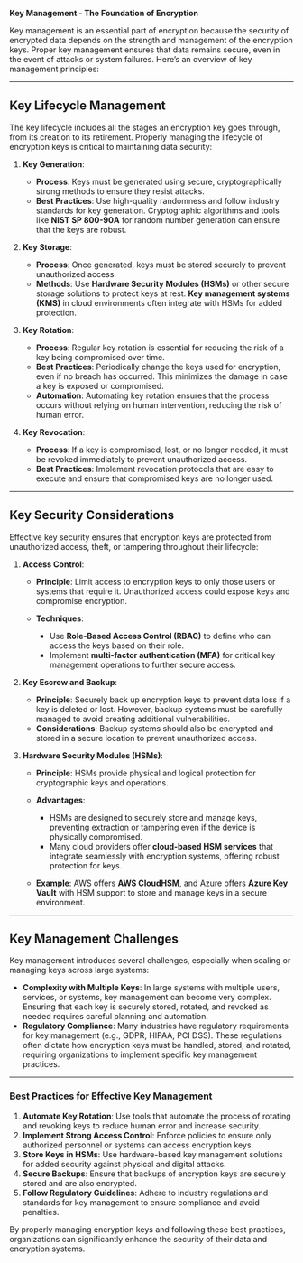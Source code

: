**Key Management - The Foundation of Encryption**

Key management is an essential part of encryption because the security of encrypted data depends on the strength and management of the encryption keys. Proper key management ensures that data remains secure, even in the event of attacks or system failures. Here’s an overview of key management principles:

---

## **Key Lifecycle Management**

The key lifecycle includes all the stages an encryption key goes through, from its creation to its retirement. Properly managing the lifecycle of encryption keys is critical to maintaining data security:

1. **Key Generation**:

   * **Process**: Keys must be generated using secure, cryptographically strong methods to ensure they resist attacks.
   * **Best Practices**: Use high-quality randomness and follow industry standards for key generation. Cryptographic algorithms and tools like **NIST SP 800-90A** for random number generation can ensure that the keys are robust.

2. **Key Storage**:

   * **Process**: Once generated, keys must be stored securely to prevent unauthorized access.
   * **Methods**: Use **Hardware Security Modules (HSMs)** or other secure storage solutions to protect keys at rest. **Key management systems (KMS)** in cloud environments often integrate with HSMs for added protection.

3. **Key Rotation**:

   * **Process**: Regular key rotation is essential for reducing the risk of a key being compromised over time.
   * **Best Practices**: Periodically change the keys used for encryption, even if no breach has occurred. This minimizes the damage in case a key is exposed or compromised.
   * **Automation**: Automating key rotation ensures that the process occurs without relying on human intervention, reducing the risk of human error.

4. **Key Revocation**:

   * **Process**: If a key is compromised, lost, or no longer needed, it must be revoked immediately to prevent unauthorized access.
   * **Best Practices**: Implement revocation protocols that are easy to execute and ensure that compromised keys are no longer used.

---

## **Key Security Considerations**

Effective key security ensures that encryption keys are protected from unauthorized access, theft, or tampering throughout their lifecycle:

1. **Access Control**:

   * **Principle**: Limit access to encryption keys to only those users or systems that require it. Unauthorized access could expose keys and compromise encryption.
   * **Techniques**:

     * Use **Role-Based Access Control (RBAC)** to define who can access the keys based on their role.
     * Implement **multi-factor authentication (MFA)** for critical key management operations to further secure access.

2. **Key Escrow and Backup**:

   * **Principle**: Securely back up encryption keys to prevent data loss if a key is deleted or lost. However, backup systems must be carefully managed to avoid creating additional vulnerabilities.
   * **Considerations**: Backup systems should also be encrypted and stored in a secure location to prevent unauthorized access.

3. **Hardware Security Modules (HSMs)**:

   * **Principle**: HSMs provide physical and logical protection for cryptographic keys and operations.
   * **Advantages**:

     * HSMs are designed to securely store and manage keys, preventing extraction or tampering even if the device is physically compromised.
     * Many cloud providers offer **cloud-based HSM services** that integrate seamlessly with encryption systems, offering robust protection for keys.
   * **Example**: AWS offers **AWS CloudHSM**, and Azure offers **Azure Key Vault** with HSM support to store and manage keys in a secure environment.

---

## **Key Management Challenges**

Key management introduces several challenges, especially when scaling or managing keys across large systems:

* **Complexity with Multiple Keys**: In large systems with multiple users, services, or systems, key management can become very complex. Ensuring that each key is securely stored, rotated, and revoked as needed requires careful planning and automation.
* **Regulatory Compliance**: Many industries have regulatory requirements for key management (e.g., GDPR, HIPAA, PCI DSS). These regulations often dictate how encryption keys must be handled, stored, and rotated, requiring organizations to implement specific key management practices.

---

### **Best Practices for Effective Key Management**

1. **Automate Key Rotation**: Use tools that automate the process of rotating and revoking keys to reduce human error and increase security.
2. **Implement Strong Access Control**: Enforce policies to ensure only authorized personnel or systems can access encryption keys.
3. **Store Keys in HSMs**: Use hardware-based key management solutions for added security against physical and digital attacks.
4. **Secure Backups**: Ensure that backups of encryption keys are securely stored and are also encrypted.
5. **Follow Regulatory Guidelines**: Adhere to industry regulations and standards for key management to ensure compliance and avoid penalties.

By properly managing encryption keys and following these best practices, organizations can significantly enhance the security of their data and encryption systems.
